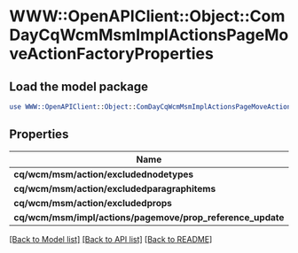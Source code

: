 # WWW::OpenAPIClient::Object::ComDayCqWcmMsmImplActionsPageMoveActionFactoryProperties

## Load the model package
```perl
use WWW::OpenAPIClient::Object::ComDayCqWcmMsmImplActionsPageMoveActionFactoryProperties;
```

## Properties
Name | Type | Description | Notes
------------ | ------------- | ------------- | -------------
**cq/wcm/msm/action/excludednodetypes** | [**ConfigNodePropertyArray**](ConfigNodePropertyArray.md) |  | [optional] 
**cq/wcm/msm/action/excludedparagraphitems** | [**ConfigNodePropertyArray**](ConfigNodePropertyArray.md) |  | [optional] 
**cq/wcm/msm/action/excludedprops** | [**ConfigNodePropertyArray**](ConfigNodePropertyArray.md) |  | [optional] 
**cq/wcm/msm/impl/actions/pagemove/prop_reference_update** | [**ConfigNodePropertyBoolean**](ConfigNodePropertyBoolean.md) |  | [optional] 

[[Back to Model list]](../README.md#documentation-for-models) [[Back to API list]](../README.md#documentation-for-api-endpoints) [[Back to README]](../README.md)


